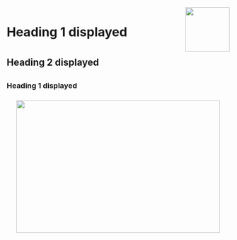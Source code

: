 <img align="right" width="100" height="100" src="http://www.fillmurray.com/100/100">
<h1> Heading 1 displayed<h1>
  
  <h2> Heading 2 displayed<h2>
  
  
  <h3> Heading 1 displayed<h3>
  
  
  <p align="center">
  <img width="460" height="300" src="http://www.fillmurray.com/460/300">
</p>
